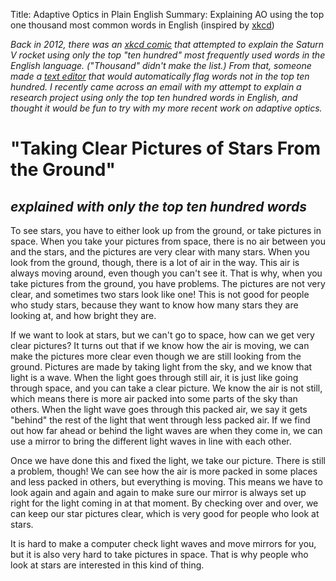 Title: Adaptive Optics in Plain English
Summary: Explaining AO using the top one thousand most common words in English (inspired by <a href="http://xkcd.com/1133/">xkcd</a>)

*Back in 2012, there was an [xkcd comic](http://xkcd.com/1133/) that attempted to explain the Saturn V rocket using only the top "ten hundred" most frequently used words in the English language. ("Thousand" didn't make the list.) From that, someone made a [text editor](http://splasho.com/upgoer5/) that would automatically flag words not in the top ten hundred. I recently came across an email with my attempt to explain a research project using only the top ten hundred words in English, and thought it would be fun to try with my more recent work on adaptive optics.*

# "Taking Clear Pictures of Stars From the Ground"
## *explained with only the top ten hundred words*

To see stars, you have to either look up from the ground, or take pictures in space. When you take your pictures from space, there is no air between you and the stars, and the pictures are very clear with many stars. When you look from the ground, though, there is a lot of air in the way. This air is always moving around, even though you can't see it. That is why, when you take pictures from the ground, you have problems. The pictures are not very clear, and sometimes two stars look like one! This is not good for people who study stars, because they want to know how many stars they are looking at, and how bright they are.

If we want to look at stars, but we can't go to space, how can we get very clear pictures? It turns out that if we know how the air is moving, we can make the pictures more clear even though we are still looking from the ground. Pictures are made by taking light from the sky, and we know that light is a wave. When the light goes through still air, it is just like going through space, and you can take a clear picture. We know the air is not still, which means there is more air packed into some parts of the sky than others. When the light wave goes through this packed air, we say it gets "behind" the rest of the light that went through less packed air. If we find out how far ahead or behind the light waves are when they come in, we can use a mirror to bring the different light waves in line with each other.

Once we have done this and fixed the light, we take our picture. There is still a problem, though! We can see how the air is more packed in some places and less packed in others, but everything is moving. This means we have to look again and again and again to make sure our mirror is always set up right for the light coming in at that moment. By checking over and over, we can keep our star pictures clear, which is very good for people who look at stars.

It is hard to make a computer check light waves and move mirrors for you, but it is also very hard to take pictures in space. That is why people who look at stars are interested in this kind of thing.
